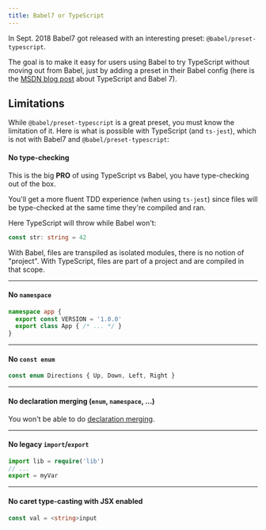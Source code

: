 ```yaml
---
title: Babel7 or TypeScript
---
```


In Sept. 2018 Babel7 got released with an interesting preset: `@babel/preset-typescript`.

The goal is to make it easy for users using Babel to try TypeScript without moving out from Babel, just by adding a preset in their Babel config (here is the [MSDN blog post](https://blogs.msdn.microsoft.com/typescript/2018/08/27/typescript-and-babel-7/) about TypeScript and Babel 7).


## Limitations

While `@babel/preset-typescript` is a great preset, you must know the limitation of it. Here is what is possible with TypeScript (and `ts-jest`), which is not with Babel7 and `@babel/preset-typescript`:

#### No type-checking

This is the big **PRO** of using TypeScript vs Babel, you have type-checking out of the box.

You'll get a more fluent TDD experience (when using `ts-jest`) since files will be type-checked at the same time they're compiled and ran.

Here TypeScript will throw while Babel won't:

```ts
const str: string = 42
```

With Babel, files are transpiled as isolated modules, there is no notion of "project". With TypeScript, files are part of a project and are compiled in that scope.

---
#### No `namespace`

```ts
namespace app {
  export const VERSION = '1.0.0'
  export class App { /* ... */ }
}
```

---
#### No `const enum`

```ts
const enum Directions { Up, Down, Left, Right }
```

---
#### No declaration merging (`enum`, `namespace`, ...)

You won't be able to do [declaration merging](https://www.typescriptlang.org/docs/handbook/declaration-merging.html).

---
#### No legacy `import`/`export`

```ts
import lib = require('lib')
// ...
export = myVar
```

---
#### No caret type-casting with JSX enabled

```ts
const val = <string>input
```
